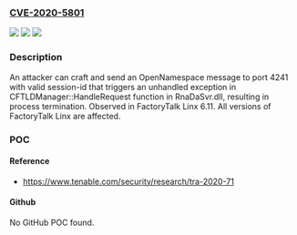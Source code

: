 ### [CVE-2020-5801](https://cve.mitre.org/cgi-bin/cvename.cgi?name=CVE-2020-5801)
![](https://img.shields.io/static/v1?label=Product&message=Rockwell%20FactoryTalk%20Linx&color=blue)
![](https://img.shields.io/static/v1?label=Version&message=n%2Fa&color=blue)
![](https://img.shields.io/static/v1?label=Vulnerability&message=Unauthenticated%20Remote%20DoS&color=brighgreen)

### Description

An attacker can craft and send an OpenNamespace message to port 4241 with valid session-id that triggers an unhandled exception in CFTLDManager::HandleRequest function in RnaDaSvr.dll, resulting in process termination. Observed in FactoryTalk Linx 6.11. All versions of FactoryTalk Linx are affected.

### POC

#### Reference
- https://www.tenable.com/security/research/tra-2020-71

#### Github
No GitHub POC found.

